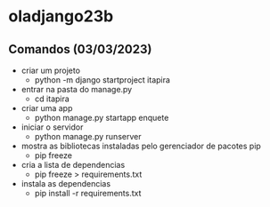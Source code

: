# oladjango23b

## Comandos (03/03/2023)
- criar um projeto
    - python -m django startproject itapira
- entrar na pasta do manage.py
    - cd itapira
- criar uma app
    - python manage.py startapp enquete
- iniciar o servidor
    - python manage.py runserver
- mostra as bibliotecas instaladas pelo gerenciador de pacotes pip
    - pip freeze
- cria a lista de dependencias
    - pip freeze > requirements.txt
- instala as dependencias
    - pip install -r requirements.txt